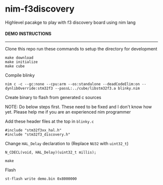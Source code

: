 # nim-f3discovery
Highlevel pacakge to play with f3 discovery board using nim lang


#### DEMO INSTRUCTIONS
---------------------

Clone this repo run these commands to setup the directory for development

```
make download
make initialize
make cube
```

Compile blinky

```
nim c -c --gc:none --cpu:arm --os:standalone --deadCodeElim:on --dynlibOverride:stm32f3 --passL:../cube/libstm32f3.a blinky.nim
```

Create binary to flash from generated c sources

NOTE: Do below steps first. These need to be fixed and I don't know how yet. Please help me if you are an experienced nim programmer

Add these header files at the top in `blinky.c`
```
#include "stm32f3xx_hal.h"
#include "stm32f3_discovery.h"
```

Change `HAL_Delay` declaration to (Replace `NU32` with `uint32_t`)

```
N_CDECL(void, HAL_Delay)(uint32_t millis);
```


```
make
```

Flash

```
st-flash write demo.bin 0x8000000
```
